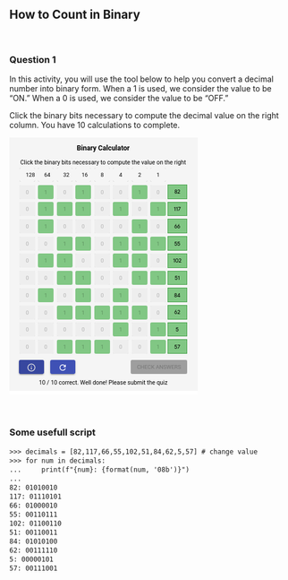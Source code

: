 ## How to Count in Binary

<br>

### Question 1

In this activity, you will use the tool below to help you convert a decimal number into binary form. When a 1 is used, we consider the value to be “ON.” When a 0 is used, we consider the value to be “OFF.”

Click the binary bits necessary to compute the decimal value on the right column. You have 10 calculations to complete.

![img](binary-calculator.png)

<br>

### Some usefull script

```
>>> decimals = [82,117,66,55,102,51,84,62,5,57] # change value
>>> for num in decimals:
...     print(f"{num}: {format(num, '08b')}")
... 
82: 01010010
117: 01110101
66: 01000010
55: 00110111
102: 01100110
51: 00110011
84: 01010100
62: 00111110
5: 00000101
57: 00111001
```